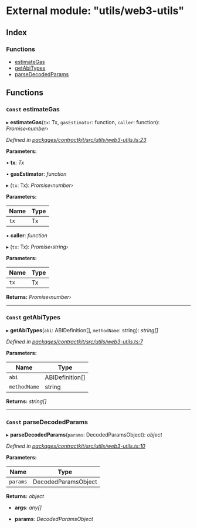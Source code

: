 # External module: "utils/web3-utils"

## Index

### Functions

* [estimateGas](_utils_web3_utils_.md#const-estimategas)
* [getAbiTypes](_utils_web3_utils_.md#const-getabitypes)
* [parseDecodedParams](_utils_web3_utils_.md#const-parsedecodedparams)

## Functions

### `Const` estimateGas

▸ **estimateGas**(`tx`: Tx, `gasEstimator`: function, `caller`: function): *Promise‹number›*

*Defined in [packages/contractkit/src/utils/web3-utils.ts:23](https://github.com/celo-org/celo-monorepo/blob/master/packages/contractkit/src/utils/web3-utils.ts#L23)*

**Parameters:**

▪ **tx**: *Tx*

▪ **gasEstimator**: *function*

▸ (`tx`: Tx): *Promise‹number›*

**Parameters:**

Name | Type |
------ | ------ |
`tx` | Tx |

▪ **caller**: *function*

▸ (`tx`: Tx): *Promise‹string›*

**Parameters:**

Name | Type |
------ | ------ |
`tx` | Tx |

**Returns:** *Promise‹number›*

___

### `Const` getAbiTypes

▸ **getAbiTypes**(`abi`: ABIDefinition[], `methodName`: string): *string[]*

*Defined in [packages/contractkit/src/utils/web3-utils.ts:7](https://github.com/celo-org/celo-monorepo/blob/master/packages/contractkit/src/utils/web3-utils.ts#L7)*

**Parameters:**

Name | Type |
------ | ------ |
`abi` | ABIDefinition[] |
`methodName` | string |

**Returns:** *string[]*

___

### `Const` parseDecodedParams

▸ **parseDecodedParams**(`params`: DecodedParamsObject): *object*

*Defined in [packages/contractkit/src/utils/web3-utils.ts:10](https://github.com/celo-org/celo-monorepo/blob/master/packages/contractkit/src/utils/web3-utils.ts#L10)*

**Parameters:**

Name | Type |
------ | ------ |
`params` | DecodedParamsObject |

**Returns:** *object*

* **args**: *any[]*

* **params**: *DecodedParamsObject*
